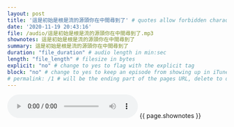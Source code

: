 ```yaml
---
layout: post
title: '這是初始是根是流的源頭你在中間尋到了' # quotes allow forbidden characters like the colon
date: '2020-11-19 20:43:16'
file: /audio/這是初始是根是流的源頭你在中間尋到了.mp3
shownotes: 這是初始是根是流的源頭你在中間尋到了
summary: 這是初始是根是流的源頭你在中間尋到了
duration: "file_duration" # audio length in min:sec
length: "file_length" # filesize in bytes
explicit: "no" # change to yes to flag with the explicit tag
block: "no" # change to yes to keep an episode from showing up in iTunes
# permalink: /1 # will be the ending part of the pages URL, delete to default to the title
---
```


<audio controls>
<source src="{{site.url}}{{site.baseurl}}{{ page.file }}" type="audio/x-mp3">
Your browser does not support the audio element.
</audio>
{{ page.shownotes }}
